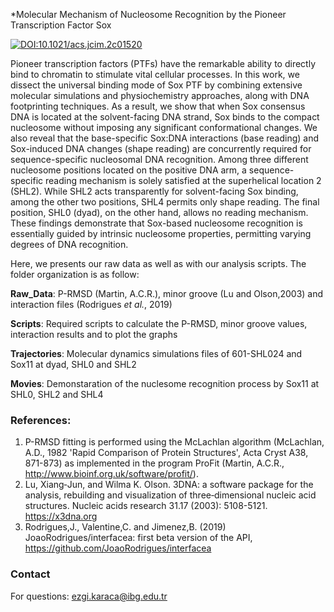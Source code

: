 *Molecular Mechanism of Nucleosome Recognition by the Pioneer Transcription Factor Sox

[![DOI:10.1021/acs.jcim.2c01520](http://img.shields.io/badge/DOI-10.1021/acs.jcim.2c01520-B31B1B.svg)](https://pubs.acs.org/doi/10.1021/acs.jcim.2c01520)

Pioneer transcription factors (PTFs) have the remarkable ability to directly bind to chromatin to stimulate vital cellular processes. In this work, we dissect the universal binding mode of Sox PTF by combining extensive molecular simulations and physiochemistry approaches, along with DNA footprinting techniques. As a result, we show that when Sox consensus DNA is located at the solvent-facing DNA strand, Sox binds to the compact nucleosome without imposing any significant conformational changes. We also reveal that the base-specific Sox:DNA interactions (base reading) and Sox-induced DNA changes (shape reading) are concurrently required for sequence-specific nucleosomal DNA recognition. Among three different nucleosome positions located on the positive DNA arm, a sequence-specific reading mechanism is solely satisfied at the superhelical location 2 (SHL2). While SHL2 acts transparently for solvent-facing Sox binding, among the other two positions, SHL4 permits only shape reading. The final position, SHL0 (dyad), on the other hand, allows no reading mechanism. These findings demonstrate that Sox-based nucleosome recognition is essentially guided by intrinsic nucleosome properties, permitting varying degrees of DNA recognition.

Here, we presents our raw data as well as with our analysis scripts. The folder organization is as follow:

**Raw_Data**: P-RMSD (Martin, A.C.R.), minor groove (Lu and Olson,2003) and interaction files (Rodrigues _et al._, 2019)

**Scripts**: Required scripts to calculate the P-RMSD, minor groove values, interaction results and to plot the graphs

**Trajectories**: Molecular dynamics simulations files of 601-SHL024 and Sox11 at dyad, SHL0 and SHL2

**Movies**: Demonstaration of the nuclesome recognition process by Sox11 at SHL0, SHL2 and SHL4


### References:
1. P-RMSD fitting is performed using the McLachlan algorithm (McLachlan, A.D., 1982 'Rapid Comparison of Protein Structures', Acta Cryst A38, 871-873) as implemented in the program ProFit (Martin, A.C.R., http://www.bioinf.org.uk/software/profit/).
2. Lu, Xiang‐Jun, and Wilma K. Olson. 3DNA: a software package for the analysis, rebuilding and visualization of three‐dimensional nucleic acid structures. Nucleic acids research 31.17 (2003): 5108-5121. https://x3dna.org
3. Rodrigues,J., Valentine,C. and Jimenez,B. (2019) JoaoRodrigues/interfacea: first beta version of the API, https://github.com/JoaoRodrigues/interfacea

### Contact
For questions: ezgi.karaca@ibg.edu.tr
